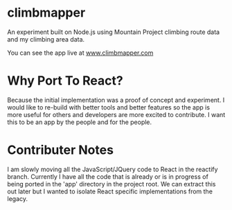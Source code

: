 # climbmapper

An experiment built on Node.js using Mountain Project climbing route data and my climbing area data. 

You can see the app live at www.climbmapper.com

# Why Port To React?
Because the initial implementation was a proof of concept and experiment.  I would like to re-build with better tools and better features so the app is more useful for others and developers are more excited to contribute.  I want this to be an app by the people and for the people. 


# Contributer Notes
I am slowly moving all the JavaScript/JQuery code to React in the reactify branch.  Currently I have all the code that is already or is in progress of being ported in the 'app' directory in the project root. We can extract this out later but I wanted to isolate React specific implementations from the legacy. 
